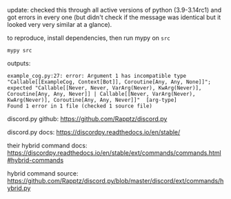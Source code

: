 update: checked this through all active versions of python (3.9-3.14rc1) and got errors in every one (but didn't check
if the message was identical but it looked very very similar at a glance).

to reproduce, install dependencies, then run mypy on `src`

```text
mypy src
```

outputs:

```text
example_cog.py:27: error: Argument 1 has incompatible type "Callable[[ExampleCog, Context[Bot]], Coroutine[Any, Any, None]]"; expected "Callable[[Never, Never, VarArg(Never), KwArg(Never)], Coroutine[Any, Any, Never]] | Callable[[Never, VarArg(Never), KwArg(Never)], Coroutine[Any, Any, Never]]"  [arg-type]                                                                                                                                                     
Found 1 error in 1 file (checked 1 source file)
```

discord.py github:
https://github.com/Rapptz/discord.py

discord.py docs:
https://discordpy.readthedocs.io/en/stable/

their hybrid command docs:
https://discordpy.readthedocs.io/en/stable/ext/commands/commands.html#hybrid-commands

hybrid command source:
https://github.com/Rapptz/discord.py/blob/master/discord/ext/commands/hybrid.py
